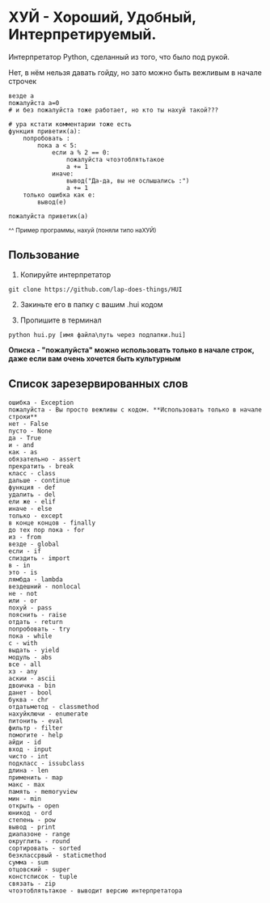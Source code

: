 
# ХУЙ - Хороший, Удобный, Интерпретируемый.

Интерпретатор Python, сделанный из того, что было под рукой.

Нет, в нём нельзя давать гойду, но зато можно быть вежливым в начале строчек


```
везде а
пожалуйста а=0
# и без пожалуйста тоже работает, но кто ты нахуй такой???

# ура кстати комментарии тоже есть
функция приветик(а):
    попробовать :
        пока а < 5:
            если а % 2 == 0:
                пожалуйста чтоэтоблятьтакое
                а += 1
            иначе: 
                вывод("Да-да, вы не ослышались :")
                а += 1
    только ошибка как е:
        вывод(е)

пожалуйста приветик(а)
```
<sup>^^ Пример программы, нахуй (поняли типо наХУЙ)</sup>


## Пользование

1. Копируйте интерпретатор

```
git clone https://github.com/lap-does-things/HUI
```

2. Закиньте его в папку с вашим .hui кодом

3. Пропишите в терминал

```
python hui.py [имя файла\путь через подпапки.hui]
```

**Описка - "пожалуйста" можно использовать только в начале строк, даже если вам очень хочется быть культурным**
## Список зарезервированных слов

    ошибка - Exception
    пожалуйста - Вы просто вежливы с кодом. **Использовать только в начале строки**
    нет - False
    пусто - None
    да - True
    и - and
    как - as
    обязательно - assert
    прекратить - break
    класс - class
    дальше - continue
    функция - def
    удалить - del
    ели же - elif
    иначе - else
    только - except
    в конце концов - finally
    до тех пор пока - for
    из - from
    везде - global
    если - if
    спиздить - import
    в - in
    это - is
    лямбда - lambda
    вездешний - nonlocal
    не - not
    или - or
    похуй - pass
    пояснить - raise
    отдать - return
    попробовать - try
    пока - while
    с - with
    выдать - yield
    модуль - abs
    все - all
    хз - any
    аскии - ascii
    двоичка - bin
    данет - bool
    буква - chr
    отдатьметод - classmethod
    нахуйключи - enumerate
    питонить - eval
    фильтр - filter
    помогите - help
    айди - id
    вход - input
    чисто - int
    подкласс - issubclass
    длина - len
    применить - map
    макс - max
    память - memoryview
    мин - min
    открыть - open
    юникод - ord
    степень - pow
    вывод - print
    диапазоне - range
    округлить - round
    сортировать - sorted
    безклассрвый - staticmethod
    сумма - sum
    отцовский - super
    констсписок - tuple
    связать - zip
    чтоэтоблятьтакое - выводит версию интерпретатора
